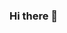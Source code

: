 ### Hi there 👋

<!--
**JDLeongomez/JDLeongomez** is a ✨ _special_ ✨ repository because its `README.md` (this file) appears on your GitHub profile.

Hi, I'm using github for for my personal website ([jdleongomez.info](https://jdleongomez.info/)).I may, in the future, store/share some R and Praat custom scripts for for voice analysis.
